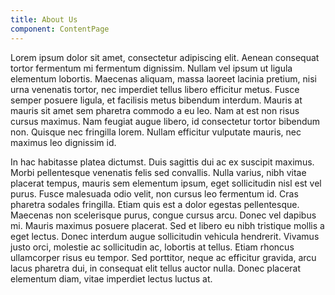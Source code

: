 ```yaml
---
title: About Us
component: ContentPage
---
```

Lorem ipsum dolor sit amet, consectetur adipiscing elit. Aenean consequat
tortor fermentum mi fermentum dignissim. Nullam vel ipsum ut ligula elementum
lobortis. Maecenas aliquam, massa laoreet lacinia pretium, nisi urna venenatis
tortor, nec imperdiet tellus libero efficitur metus. Fusce semper posuere
ligula, et facilisis metus bibendum interdum. Mauris at mauris sit amet sem
pharetra commodo a eu leo. Nam at est non risus cursus maximus. Nam feugiat
augue libero, id consectetur tortor bibendum non. Quisque nec fringilla lorem.
Nullam efficitur vulputate mauris, nec maximus leo dignissim id.

In hac habitasse platea dictumst. Duis sagittis dui ac ex suscipit maximus.
Morbi pellentesque venenatis felis sed convallis. Nulla varius, nibh vitae
placerat tempus, mauris sem elementum ipsum, eget sollicitudin nisl est vel
purus. Fusce malesuada odio velit, non cursus leo fermentum id. Cras pharetra
sodales fringilla. Etiam quis est a dolor egestas pellentesque. Maecenas non
scelerisque purus, congue cursus arcu. Donec vel dapibus mi. Mauris maximus
posuere placerat. Sed et libero eu nibh tristique mollis a eget lectus. Donec
interdum augue sollicitudin vehicula hendrerit. Vivamus justo orci, molestie
ac sollicitudin ac, lobortis at tellus. Etiam rhoncus ullamcorper risus eu
tempor. Sed porttitor, neque ac efficitur gravida, arcu lacus pharetra dui, in
consequat elit tellus auctor nulla. Donec placerat elementum diam, vitae
imperdiet lectus luctus at.
